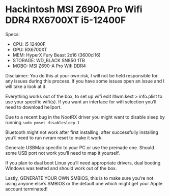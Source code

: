 # Hackintosh MSI Z690A Pro Wifi DDR4 RX6700XT i5-12400F

Specs:
- CPU: i5 12400F
- GPU: RX6700XT
- MEM: HyperX Fury Beast 2x16 (3600cl16)
- STORAGE: WD_BLACK SN850 1TB
- MOBO: MSI Z690-A Pro Wifi DDR4

Disclaimer: You do this at your own risk, I will not be held responsible for any issues during this process. If you have some issues open an issue and I will take a look at it.

Everything works out of the box, to set up wifi edit itlwm.kext > info.plist to use your specific wifi(s). If you want an interface for wifi selection you’ll need to download heliport.

Due to a recent bug in the NootRX driver you might want to disable sleep by running ```sudo pmset disablesleep 1 ```

Bluetooth might not work after first installing, after successfully installing you’ll need to run nvram reset to make it work.

Generate USBMap specific to your PC or use the premade one. Should some USB port not work you’ll need to map it yourself.

If you plan to dual boot Linux you’ll need appropriate drivers, dual booting Windows was tested and should work out of the box.

Lastly, GENERATE YOUR OWN SMBIOS, this is to make sure you’re not using anyone else’s SMBIOS or the default one which might get your Apple account terminated!
